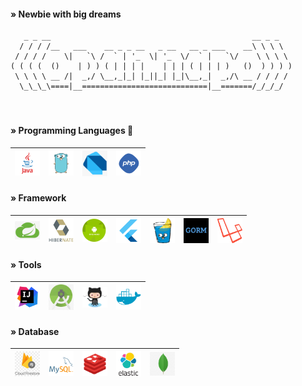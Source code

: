 <!--
**opannapo/opannapo** is a ✨ _special_ ✨ repository because its `README.md` (this file) appears on your GitHub profile.
Here are some ideas to get you started:
- 🔭 I’m currently working on ...
- 🌱 I’m currently learning ...
- 👯 I’m looking to collaborate on ...
- 🤔 I’m looking for help with ...
- 💬 Ask me about ...
- 📫 How to reach me: ...
- 😄 Pronouns: ...
- ⚡ Fun fact: ...
-->
 

#### » Newbie with big dreams 
```
   _ _ __                                             __ _ _   
  / / / /__   ___    __ _ _ __   _ __   __ _ ___    __\ \ \ \  
 / / / /    \|   `\ /  ` | '_  \| '_  \/  ` |   `\/    \ \ \ \
( ( ( (  ()    | ) ) ( | | | |    | | | ( | | | )   ()  ) ) ) )
 \ \ \ \ __ /|  _,/ \__,_|_| |_||_| |_|\__,_|  _,/\ __ / / / / 
  \_\_\_\====|__============================|__=======/_/_/_/               
  
```
#

#### » Programming Languages 🌱  
<table>
<thead>
<tr>
<th align="center"><a target="_blank" rel="noopener noreferrer"><img src="img/java.png" width="40" style="max-width:100%;"></a></th>
<th align="center"><a target="_blank" rel="noopener noreferrer"><img src="img/golang.png" width="40" style="max-width:100%;"></a></th>
<th align="center"><a target="_blank" rel="noopener noreferrer"><img src="img/dart.png" width="40" style="max-width:100%;"></a></th>
<th align="center"><a target="_blank" rel="noopener noreferrer"><img src="img/php.png" width="40" style="max-width:100%;"></a></th>
</tr>
</thead>
</table>


#### » Framework
<table>
<thead>
<tr>
<th align="center"><a target="_blank" rel="noopener noreferrer"><img src="img/springboot.png" width="40" style="max-width:100%;"></a></th>
<th align="center"><a target="_blank" rel="noopener noreferrer"><img src="img/hibernate.png" width="40" style="max-width:100%;"></a></th>
<th align="center"><a target="_blank" rel="noopener noreferrer"><img src="img/android.png" width="40" style="max-width:100%;"></a></th>
<th align="center"><a target="_blank" rel="noopener noreferrer"><img src="img/flutter.png" width="40" style="max-width:100%;"></a></th>
<th align="center"><a target="_blank" rel="noopener noreferrer"><img src="img/gin-gonic.png" width="40" style="max-width:100%;"></a></th>
<th align="center"><a target="_blank" rel="noopener noreferrer"><img src="img/gorm.png" width="40" style="max-width:100%;"></a></th>
<th align="center"><a target="_blank" rel="noopener noreferrer"><img src="img/laravel.png" width="40" style="max-width:100%;"></a></th>
</tr>
</thead>
</table>

#### » Tools
<table>
<thead>
<tr>
<th align="center"><a target="_blank" rel="noopener noreferrer"><img src="img/intellig.png" width="40" style="max-width:100%;"></a></th>
<th align="center"><a target="_blank" rel="noopener noreferrer"><img src="img/android_studio.jpg" width="40" style="max-width:100%;"></a></th> 
<th align="center"><a target="_blank" rel="noopener noreferrer"><img src="img/github.png" width="40" style="max-width:100%;"></a></th>
<th align="center"><a target="_blank" rel="noopener noreferrer"><img src="img/docker.webp" width="40" style="max-width:100%;"></a></th>
</tr>
</thead>
</table>


#### » Database
<table>
<thead>
<tr>
<th align="center"><a target="_blank" rel="noopener noreferrer"><img src="img/firestore.png" width="40" style="max-width:100%;"></a></th>
<th align="center"><a target="_blank" rel="noopener noreferrer"><img src="img/mysql.png" width="40" style="max-width:100%;"></a></th> 
<th align="center"><a target="_blank" rel="noopener noreferrer"><img src="img/redis.png" width="40" style="max-width:100%;"></a></th>
<th align="center"><a target="_blank" rel="noopener noreferrer"><img src="img/elastic.png" width="40" style="max-width:100%;"></a></th>
<th align="center"><a target="_blank" rel="noopener noreferrer"><img src="img/mongo.png" width="40" style="max-width:100%;"></a></th>
</tr>
</thead>
</table>
